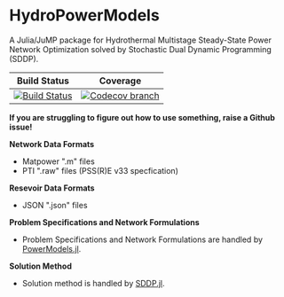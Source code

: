 # HydroPowerModels
A Julia/JuMP package for Hydrothermal Multistage Steady-State Power Network Optimization solved by Stochastic Dual Dynamic Programming (SDDP).

| **Build Status** | **Coverage** |
|:-----------------:|:-----------------:|
 [![Build Status][build-img]][build-url] | [![Codecov branch][codecov-img]][codecov-url] |

[build-img]: https://travis-ci.org/andrewrosemberg/HydroPowerModels.jl.svg?branch=master
[build-url]: https://travis-ci.org/andrewrosemberg/HydroPowerModels.jl

[codecov-img]: https://codecov.io/gh/andrewrosemberg/HydroPowerModels.jl/coverage.svg?branch=master
[codecov-url]: https://codecov.io/gh/andrewrosemberg/HydroPowerModels.jl?branch=master

**If you are struggling to figure out how to use something, raise a Github issue!**

**Network Data Formats**
* Matpower ".m" files
* PTI ".raw" files (PSS(R)E v33 specfication)

**Resevoir Data Formats**
* JSON ".json" files

**Problem Specifications and Network Formulations**
* Problem Specifications and Network Formulations are handled by [PowerModels.jl](https://github.com/lanl-ansi/PowerModels.jl).

**Solution Method**
* Solution method is handled by [SDDP.jl](https://github.com/odow/SDDP.jl).